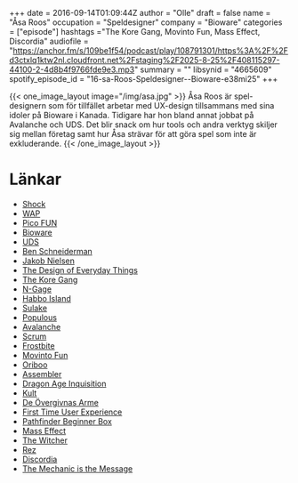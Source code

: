 +++
date = 2016-09-14T01:09:44Z
author = "Olle"
draft = false
name = "Åsa Roos"
occupation = "Speldesigner"
company = "Bioware"
categories = ["episode"]
hashtags ="The Kore Gang, Movinto Fun, Mass Effect, Discordia"
audiofile = "https://anchor.fm/s/109be1f54/podcast/play/108791301/https%3A%2F%2Fd3ctxlq1ktw2nl.cloudfront.net%2Fstaging%2F2025-8-25%2F408115297-44100-2-4d8b4f9766fde9e3.mp3"
summary = ""
libsynid = "4665609"
spotify_episode_id = "16-sa-Roos-Speldesigner--Bioware-e38mi25"
+++

{{< one_image_layout image="/img/asa.jpg" >}}
Åsa Roos är spel-designern som för tillfället arbetar med UX-design
tillsammans med sina
idoler på Bioware i Kanada. Tidigare har hon bland annat jobbat på
Avalanche och UDS. Det blir snack om hur tools och andra verktyg skiljer sig mellan företag samt hur Åsa strävar för att göra spel som inte är exkluderande. 
{{< /one_image_layout >}}



# Länkar
* [Shock](https://sv.wikipedia.org/wiki/Chock_(rollspel))
* [WAP](https://en.wikipedia.org/wiki/Wireless_Application_Protocol)
* [Pico FUN](https://www.linkedin.com/company/picofun-ab)
* [Bioware](http://www.bioware.com/en/)
* [UDS](http://www.bokus.com/bok/9789163902369/historien-om-uds/)
* [Ben Schneiderman](https://en.wikipedia.org/wiki/Ben_Shneiderman)
* [Jakob Nielsen](https://en.wikipedia.org/wiki/Jakob_Nielsen_(usability_consultant))
* [The Design of Everyday Things](https://en.wikipedia.org/wiki/The_Design_of_Everyday_Things)
* [The Kore Gang](https://www.youtube.com/watch?v=125WJZOihZY)
* [N-Gage](https://www.youtube.com/watch?v=D4UIT7X_t0E)
* [Habbo Island](https://www.youtube.com/watch?v=hN3USikEu0Y)
* [Sulake](http://www.sulake.com/)
* [Populous](https://www.youtube.com/watch?v=vEJPlseI57o)
* [Avalanche](http://avalanchestudios.com/)
* [Scrum](https://en.wikipedia.org/wiki/Scrum_(software_development))
* [Frostbite](http://www.frostbite.com/)
* [Movinto Fun](https://www.youtube.com/user/MovintoFun)
* [Oriboo](https://www.youtube.com/watch?v=0Gbqslcvvts)
* [Assembler](https://en.wikipedia.org/wiki/Assembly_language#Assembler)
* [Dragon Age Inquisition](https://www.youtube.com/watch?v=tCp21u6Fxjs)
* [Kult](https://sv.wikipedia.org/wiki/Kult_(rollspel))
* [De Övergivnas Arme](https://sv.wikipedia.org/wiki/De_%C3%B6vergivnas_arm%C3%A9)
* [First Time User Experience](https://en.wikipedia.org/wiki/First-time_user_experience)
* [Pathfinder Beginner Box](http://www.webhallen.com/se-sv/lek_och_gadgets/179812-pathfinder_beginner_box?gclid=Cj0KEQjwpNm-BRCJ3rDNmOuKi9IBEiQAlzDJH6cMFVYOCVsjytJkNEGOaSefd2aN-InJQKMbHz08FmYaAs0n8P8HAQ)
* [Mass Effect](https://www.youtube.com/watch?v=9PrxVPj7tz0)
* [The Witcher](https://www.youtube.com/watch?v=XHrskkHf958)
* [Rez](https://en.wikipedia.org/wiki/Rez_(video_game))
* [Discordia](http://discordia.se/)
* [The Mechanic is the Message](https://www.youtube.com/watch?v=L5sBdR4-GGM)
